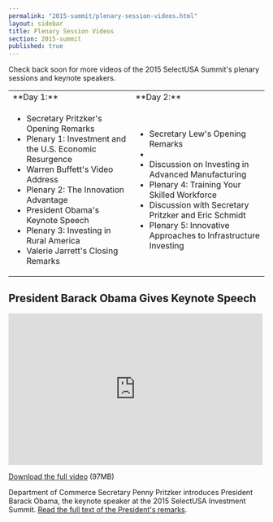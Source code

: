 ```yaml
---
permalink: "2015-summit/plenary-session-videos.html"
layout: sidebar
title: Plenary Session Videos
section: 2015-summit
published: true
---
```

 
Check back soon for more videos of the 2015 SelectUSA Summit's plenary sessions and keynote speakers.

<table border=0><tr><Td>**Day 1:**</td><td>**Day 2:**</td></tr>
<tr><Td>
<ul><li>Secretary Pritzker's Opening Remarks</li>
<li>Plenary 1: Investment and the U.S. Economic Resurgence</li>
<li>Warren Buffett's Video Address</li>
<li>Plenary 2: The Innovation Advantage</li>
<li>President Obama's Keynote Speech</li>
<li>Plenary 3: Investing in Rural America</li>
<li>Valerie Jarrett's Closing Remarks</ul></td>
<td><ul><li>Secretary Lew's Opening Remarks<li>
<li>Discussion on Investing in Advanced Manufacturing</li>
<li>Plenary 4: Training Your Skilled Workforce</li>
<li>Discussion with Secretary Pritzker and Eric Schmidt</li>
<li>Plenary 5: Innovative Approaches to Infrastructure Investing</li></ul></td></tr></table>

## President Barack Obama Gives Keynote Speech

<iframe width="500" height="298" src="https://www.youtube.com/embed/-lKacDTwpiw" frameborder="0" allowfullscreen></iframe>

[Download the full video](http://trade.gov/videos/2015-susa-summit-potus-keynote-032315.m4v) (97MB)

Department of Commerce Secretary Penny Pritzker introduces President Barack Obama, the keynote speaker at the 2015 SelectUSA Investment Summit. [Read the full text of the President's remarks](https://www.whitehouse.gov/the-press-office/2015/03/23/remarks-president-selectusa-investment-summit).
